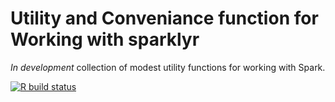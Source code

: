 Utility and Conveniance function for Working with sparklyr
================

*In development* collection of modest utility functions for working with
Spark.

[![R build
status](https://github.com/konradzdeb/sparklyrExtras/workflows/R-CMD-check/badge.svg)](https://github.com/konradzdeb/sparklyrExtras/actions)

